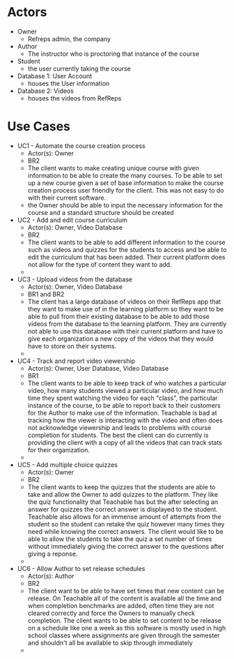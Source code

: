 # Actors
+ Owner
  + Refreps admin, the company
+ Author
  + The instructor who is proctoring that instance of the course
+ Student
  + the user currently taking the course
+ Database 1: User Account
  + houses the User information
+ Database 2: Videos
  + houses the videos from RefReps


# Use Cases
+ UC1 - Automate the course creation process
  + Actor(s): Owner
  + BR2
  + The client wants to make creating unique course with given information to be able to create the many courses. To be able to set up a new course given a set of base information to make the course creation process user friendly for the client. This was not easy to do with their current software.
  + the Owner should be able to input the necessary information for the course and a standard structure should be created
+ UC2 - Add and edit course curriculum
  + Actor(s): Owner, Video Database
  + BR2
  + The client wants to be able to add different information to the course such as videos and quizzes for the students to access and be able to edit the curriculum that has been added. Their current platform does not allow for the type of content they want to add.
  + 
+ UC3 - Upload videos from the database
  + Actor(s): Owner, Video Database
  + BR1 and BR2
  + The client has a large database of videos on their RefReps app that they want to make use of in the learning platform so they want to be able to pull from their existing database to be able to add those videos from the database to the learning platform. They are currently not able to use this database with their current platform and have to give each organization a new copy of the videos that they would have to store on their systems.
  + 
+ UC4 - Track and report video viewership
  + Actor(s): Owner, User Database, Video Database
  + BR1
  + The client wants to be able to keep track of who watches a particular video, how many students viewed a particular video, and how much time they spent watching the video for each "class", the particular instance of the course, to be able to report back to their customers for the Author to make use of the information. Teachable is bad at tracking how the viewer is interacting with the video and often does not acknowledge viewership and leads to problems with course completion for students. The best the client can do currently is providing the client with a copy of all the videos that can track stats for their organization.
  + 
+ UC5 - Add multiple choice quizzes
  + Actor(s): Owner
  + BR2
  + The client wants to keep the quizzes that the students are able to take and allow the Owner to add quizzes to the platform. They like the quiz functionality that Teachable has but the after selecting an answer for quizzes the correct answer is displayed to the student. Teachable also allows for an immense amount of attempts from the student so the student can retake the quiz however many times they need while knowing the correct answers. The client would like to be able to allow the students to take the quiz a set number of times without immediately giving the correct answer to the questions after giving a reponse.
  + 
+ UC6 - Allow Author to set release schedules
  + Actor(s): Author
  + BR2
  + The client want to be able to have set times that new content can be release. On Teachable all of the content is available all the time and when completion benchmarks are added, often time they are not cleared correctly and force the Owners to manually check completion. The client wants to be able to set content to be release on a schedule like one a week as this software is mostly used in high school classes where assignments are given through the semester and shouldn't all be available to skip through immediately
  + 


